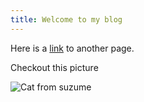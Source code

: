 ```yaml
---
title: Welcome to my blog
---
```


Here is a [link](https://nourtheallam.github.io/noursblog/notes/test.md) to another page. 

Checkout this picture

![Cat from suzume](./images/suzume_cat.jpeg.web)